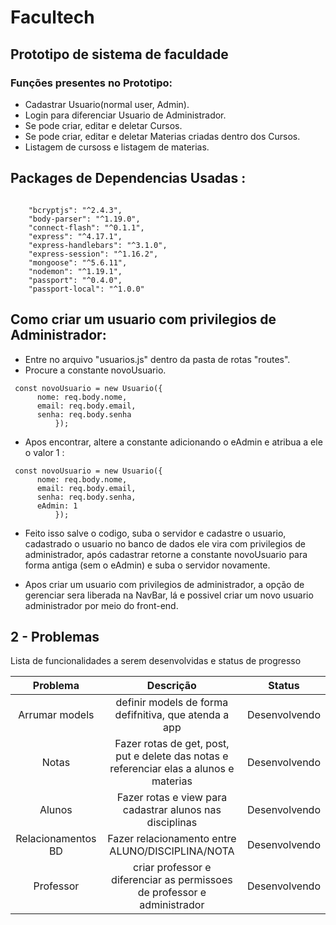 # Facultech

## Prototipo de sistema de faculdade

### Funções presentes no Prototipo:

- Cadastrar Usuario(normal user, Admin).
- Login para diferenciar Usuario de Administrador.
- Se pode criar, editar e deletar Cursos.
- Se pode criar, editar e deletar Materias criadas dentro dos Cursos.
- Listagem de cursoss e listagem de materias.

## Packages de Dependencias Usadas :

```

    "bcryptjs": "^2.4.3",
    "body-parser": "^1.19.0",
    "connect-flash": "^0.1.1",
    "express": "^4.17.1",
    "express-handlebars": "^3.1.0",
    "express-session": "^1.16.2",
    "mongoose": "^5.6.11",
    "nodemon": "^1.19.1",
    "passport": "^0.4.0",
    "passport-local": "^1.0.0"

```

## Como criar um usuario com privilegios de Administrador:

- Entre no arquivo "usuarios.js" dentro da pasta de rotas "routes".
- Procure a constante novoUsuario.

```
 const novoUsuario = new Usuario({
      nome: req.body.nome,
      email: req.body.email,
      senha: req.body.senha
          });
```

- Apos encontrar, altere a constante adicionando o eAdmin e atribua a ele o valor 1 :

```
 const novoUsuario = new Usuario({
      nome: req.body.nome,
      email: req.body.email,
      senha: req.body.senha,
      eAdmin: 1
          });
```

- Feito isso salve o codigo, suba o servidor e cadastre o usuario, cadastrado o usuario no banco de dados ele vira com privilegios de administrador, após cadastrar retorne a constante novoUsuario para forma antiga (sem o eAdmin) e suba o servidor novamente.

- Apos criar um usuario com privilegios de administrador, a opção de gerenciar sera liberada na NavBar, lá e possivel criar um novo usuario administrador por meio do front-end.

## 2 - Problemas

Lista de funcionalidades a serem desenvolvidas e status de progresso

|      Problema      |                                        Descrição                                        |    Status     |
| :----------------: | :-------------------------------------------------------------------------------------: | :-----------: |
|   Arrumar models   |                  definir models de forma defifnitiva, que atenda a app                  | Desenvolvendo |
|       Notas        | Fazer rotas de get, post, put e delete das notas e referenciar elas a alunos e materias | Desenvolvendo |
|       Alunos       |                Fazer rotas e view para cadastrar alunos nas disciplinas                 | Desenvolvendo |
| Relacionamentos BD |                    Fazer relacionamento entre ALUNO/DISCIPLINA/NOTA                     | Desenvolvendo |
|     Professor      |        criar professor e diferenciar as permissoes de professor e administrador         | Desenvolvendo |
